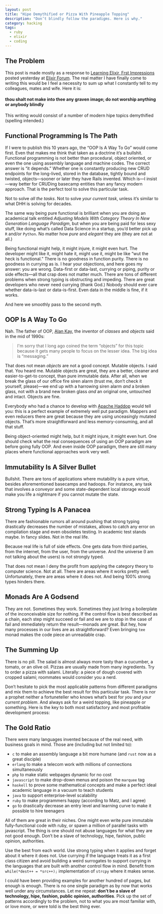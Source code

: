 ```yaml
---
layout: post
title: "Hipe Demythified or Pizza With Pineapple Topping"
description: "Don’t blindly follow the paradigms. Here is why."
category: hacking
tags:
  - ruby
  - elixir
  - coding
---
```


## The Problem

This post is made mostly as a response to [Learning Elixir, Frst Impressions](https://elixirforum.com/t/learning-elixir-frst-impressions-plz-dont-kill-me) posted yesterday at [Elixir Forum](https://elixirforum.com). The real matter I have finally come to writing this would be I feel a necessity to sum up what I constantly tell to my colleagues, mates and wife. Here it is:

>
#### thou shalt not make into thee any graven image; do not worship anything or anybody blindly

This writing would consist of a number of modern hipe topics demythified (spelling intended.)

## Functional Programming Is The Path

If I were to publish this 10 years ago, the “OOP Is A Way To Go” would come first. Even that makes me think that taken as a doctrine it’s a bullshit. Functional programming is not better than procedural, object oriented, or even the one using assembly language and machine codes. The correct answer is “it depends.” Whether one is constantly producing new CRUD endpoints for the long-lived, stored in the database, tightly bound and twisted, objects—sooner or later they have Rails invented. Which is—I insist—way better for CRUDing basecamp entities than any fancy modern approach. That is the perfect tool to solve this particular task.

Not to solve _all the tasks_. Not to solve _your current task_, unless it’s similar to what DHH is solving for decades.

The same way being pure functional is brilliant when you are doing an academical talk entitled _Adjusting Models With Category Theory In New Generation Language Paradigm_, but when you are being paid for less sexy stuff, like doing what’s called Data Science in a startup, you’d better pick up `R` and/or `Python`. No matter how _pure_ and _elegant_ they are (they are not at all.)

Being functional might help, it might injure, it might even hurt. The developer might like it, might hate it, might use it, might be like “wut the heck is functional.” There is no goodness in function purity. There is no goodness in currying as is. I hear your objections, and here goes my answer: you are wrong. Data-first or data-last, currying or piping, purity or side effects—all that crap does not matter much. There are tons of different problems when strong typing is obstructing and impeding. There are great developers who never need currying (thank God.) Nobody should ever care whether data-is-last or data-is-first. Even data in the middle is fine, if it works.

And here we smoothly pass to the second myth.

## OOP Is A Way To Go

Nah. The father of OOP, [Alan Kay](https://en.wikipedia.org/wiki/Alan_Kay), the inventor of _classes_ and _objects_ said in the mid of 1990s:

> I'm sorry that I long ago coined the term “objects” for this topic because it gets many people to focus on the lesser idea. The big idea is “messaging.”

That does not mean _objects_ are not a good concept. Mutable objects. I said that. You heard me. Mutable objects are great, they are a better, cleaner and easier-to-get-to concept, than pure immutable data. After all, when we break the glass of our office fire siren alarm (trust me, don’t check it yourself, please)—we end up with a harrowing siren alarm _and_ a broken glass, not with a brand new broken glass _and_ an original one, untouched and intact. Objects are fine.

Everybody who had a chance to develop with [Apache Haddop](https://en.wikipedia.org/wiki/Apache_Hadoop) would tell you: this is a perfect example of extremely well put paradigm. Mappers and even reducers there are great because they are using unceasingly mutated objects. That’s more straightforward and less memory-consuming, and all that stuff.

Being object-oriented might help, but it might injure, it might even hurt. One should check what the real consequences of using an OOP paradigm are before going fully OOP. And even inside OOP paradigm, there are still many places where functional approaches work very well.

## Immutability Is A Silver Bullet

Bullshit. There are tons of applications where mutability is a pure virtue, besides aforementioned basecamps and hadoops. For instance, any task that involves a conveyor and some state-dependent local storage would make you life a nightmare if you cannot mutate the state.

## Strong Typing Is A Panacea

There are fashionable rumors all around pushing that strong typing drastically decreases the number of mistakes, allows to catch any error on compilation stage and even obsoletes testing. In academic test stands maybe. In fancy slides. Not in the real life.

Because real life is full of side effects. One gets data from third parties, from the internet, from the user, from the universe. And the universe (I am not talking about the users) is not strongly typed.

That does not mean I deny the profit from applying the category theory to computer science. Not at all. There are areas where it works pretty well. Unfortunately, there are areas where it does not. And being 100% strong types hinders there.

## Monads Are A Godsend

They are not. Sometimes they work. Sometimes they just bring a boilerplate of the inconceivable size for nothing. If the control flow is best described as a chain, each step might succeed or fail and we are to stop in the case of fail and immediately return the result—monads are great. But hey, how many processes in our lives are as straightforward? Even bringing `tee` monad makes the code piece an unreadable crap.

## The Summing Up

There is no pill. The salad is almost always more tasty than a cucumber, a tomato, or an olive oil. Pizzas are usually made from many ingredients. Try to order a pizza with salami. Literally: a piece of dough covered with cropped salami; roommates would consider you a nerd.

Don’t hesitate to pick the most applicable patterns from different paradigms and mix them to achieve the best result for this particular task. There is nor a prophet neither a fortuneteller who knows what’s best for _you_ and _your current problem_. And always ask for a weird topping, like pineapple or something. Here is the key to both most satisfactory and most profitable development process:

## The Gold Ratio

There were many languages invented because of the real need, with business goals in mind. Those are (including but not limited to):

- `c` to make an assembly language a bit more humane (and `rust` now as a great disciple)
- `erlang` to make a telecom work with millions of connections simultaneously
- `php` to make static webpages dynamic for no cost
- `javascript` to make drop-down menus and poison the `marquee` tag
- `haskell` to prove some mathematical concepts and make a perfect ideal academic language in a vacuum to teach students
- `java` to support enterprise-level scalability
- `ruby` to make programmers happy (according to Matz, and I agree)
- `go` to drastically decrease an entry level and learning curve to make it possible to hire teenagers

All of them are great in their niches. One might even write pure immutable fully-functional code with ruby, or spawn a million of parallel tasks with javascript. The thing is one should not abuse languages for what they are not good enough. Don’t be a slave of technology, hipe, fashion, public opinion, authorities.

Use the best from each world. Use strong typing when it applies and forget about it where it does not. Use currying if the language treats it as a first class citizen and avoid building a weird surrogates to support currying in the languages that are built with another control flow in mind. Benefit from `while(*dest++ = *src++);` implementation of `strcpy` where it makes sense.

I could have been providing examples for another hundred of pages, but enough is enough. There is no one single paradigm as by now that works well under any circumstances. Let me repeat: **don’t be a slave of technology, hipe, fashion, public opinion, authorities**. Pick up the set of patterns accordingly to the problem, not to what you are most familiar with, or love more, or were told is the best thing ever.
